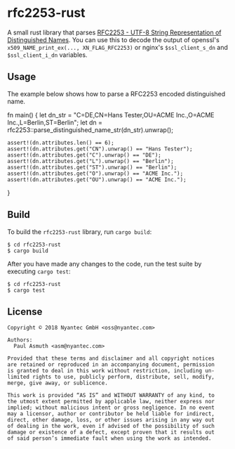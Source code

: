 rfc2253-rust
============

A small rust library that parses [RFC2253 - UTF-8 String Representation of Distinguished Names](https://www.ietf.org/rfc/rfc2253.txt).
You can use this to decode the output of openssl's `x509_NAME_print_ex(..., XN_FLAG_RFC2253)`
or nginx's `$ssl_client_s_dn` and `$ssl_client_i_dn` variables.


Usage
-----

The example below shows how to parse a RFC2253 encoded distinguished name.

  fn main() {
    let dn_str = "C=DE,CN=Hans Tester,OU=ACME Inc.,O=ACME Inc.,L=Berlin,ST=Berlin";
    let dn = rfc2253::parse_distinguished_name_str(dn_str).unwrap();

    assert!(dn.attributes.len() == 6);
    assert!(dn.attributes.get("CN").unwrap() == "Hans Tester");
    assert!(dn.attributes.get("C").unwrap() == "DE");
    assert!(dn.attributes.get("L").unwrap() == "Berlin");
    assert!(dn.attributes.get("ST").unwrap() == "Berlin");
    assert!(dn.attributes.get("O").unwrap() == "ACME Inc.");
    assert!(dn.attributes.get("OU").unwrap() == "ACME Inc.");
  }


Build
-----

To build the `rfc2253-rust` library, run `cargo build`:

    $ cd rfc2253-rust
    $ cargo build

After you have made any changes to the code, run the test suite by executing
`cargo test`:

    $ cd rfc2253-rust
    $ cargo test


License
-------

    Copyright © 2018 Nyantec GmbH <oss@nyantec.com>

    Authors:
      Paul Asmuth <asm@nyantec.com>

    Provided that these terms and disclaimer and all copyright notices
    are retained or reproduced in an accompanying document, permission
    is granted to deal in this work without restriction, including un‐
    limited rights to use, publicly perform, distribute, sell, modify,
    merge, give away, or sublicence.

    This work is provided “AS IS” and WITHOUT WARRANTY of any kind, to
    the utmost extent permitted by applicable law, neither express nor
    implied; without malicious intent or gross negligence. In no event
    may a licensor, author or contributor be held liable for indirect,
    direct, other damage, loss, or other issues arising in any way out
    of dealing in the work, even if advised of the possibility of such
    damage or existence of a defect, except proven that it results out
    of said person’s immediate fault when using the work as intended.
